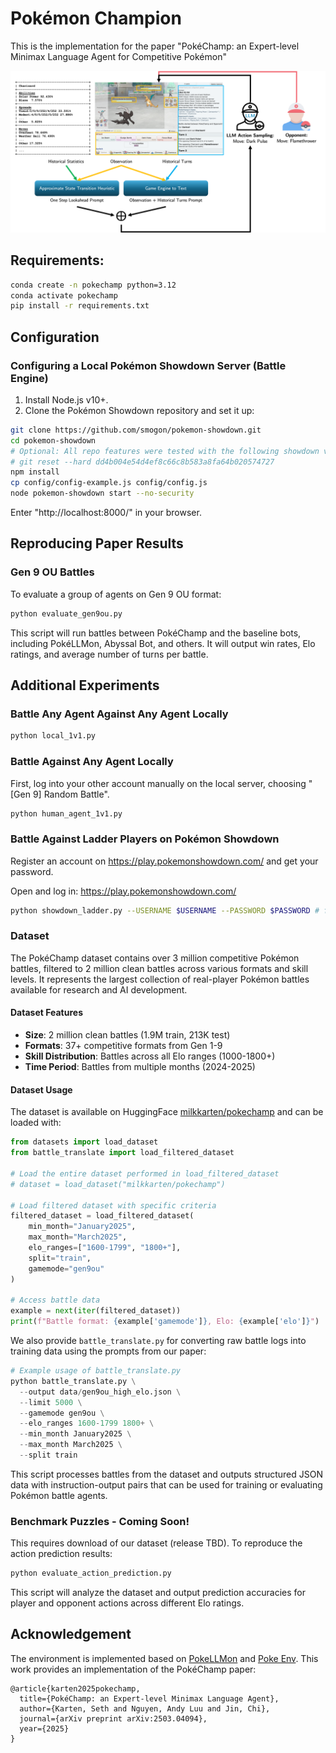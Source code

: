 # Pokémon Champion

This is the implementation for the paper "PokéChamp: an Expert-level Minimax Language Agent for Competitive Pokémon"

<div align="center">
  <img src="./resource/method.png" alt="PokemonChamp">
</div>

## Requirements:

```sh
conda create -n pokechamp python=3.12
conda activate pokechamp
pip install -r requirements.txt
```

## Configuration 

### Configuring a Local Pokémon Showdown Server (Battle Engine)

1. Install Node.js v10+.
2. Clone the Pokémon Showdown repository and set it up:

```sh
git clone https://github.com/smogon/pokemon-showdown.git
cd pokemon-showdown
# Optional: All repo features were tested with the following showdown version.
# git reset --hard dd4b004e54d4ef8c66c8b583a8fa64b020574727
npm install
cp config/config-example.js config/config.js
node pokemon-showdown start --no-security
```

Enter "http://localhost:8000/" in your browser.


## Reproducing Paper Results

### Gen 9 OU Battles

To evaluate a group of agents on Gen 9 OU format:

```sh
python evaluate_gen9ou.py
```

This script will run battles between PokéChamp and the baseline bots, including PokéLLMon, Abyssal Bot, and others. It will output win rates, Elo ratings, and average number of turns per battle.

## Additional Experiments

### Battle Any Agent Against Any Agent Locally
```sh
python local_1v1.py 
```

### Battle Against Any Agent Locally

First, log into your other account manually on the local server, choosing "[Gen 9] Random Battle".

```sh
python human_agent_1v1.py 
```

### Battle Against Ladder Players on Pokémon Showdown

Register an account on https://play.pokemonshowdown.com/ and get your password.

Open and log in: https://play.pokemonshowdown.com/

```sh
python showdown_ladder.py --USERNAME $USERNAME --PASSWORD $PASSWORD # fill in your username and password for PokéChamp, no need to set up local server.
```

### Dataset

The PokéChamp dataset contains over 3 million competitive Pokémon battles, filtered to 2 million clean battles across various formats and skill levels. It represents the largest collection of real-player Pokémon battles available for research and AI development.

#### Dataset Features

- **Size**: 2 million clean battles (1.9M train, 213K test)
- **Formats**: 37+ competitive formats from Gen 1-9
- **Skill Distribution**: Battles across all Elo ranges (1000-1800+)
- **Time Period**: Battles from multiple months (2024-2025)

#### Dataset Usage

The dataset is available on HuggingFace [milkkarten/pokechamp](https://huggingface.co/datasets/milkkarten/pokechamp) and can be loaded with:

```python
from datasets import load_dataset
from battle_translate import load_filtered_dataset

# Load the entire dataset performed in load_filtered_dataset
# dataset = load_dataset("milkkarten/pokechamp")

# Load filtered dataset with specific criteria
filtered_dataset = load_filtered_dataset(
    min_month="January2025",
    max_month="March2025",
    elo_ranges=["1600-1799", "1800+"],
    split="train",
    gamemode="gen9ou"
)

# Access battle data
example = next(iter(filtered_dataset))
print(f"Battle format: {example['gamemode']}, Elo: {example['elo']}")

```

We also provide `battle_translate.py` for converting raw battle logs into training data using the prompts from our paper:

```python
# Example usage of battle_translate.py
python battle_translate.py \
  --output data/gen9ou_high_elo.json \
  --limit 5000 \
  --gamemode gen9ou \
  --elo_ranges 1600-1799 1800+ \
  --min_month January2025 \
  --max_month March2025 \
  --split train
```

This script processes battles from the dataset and outputs structured JSON data with instruction-output pairs that can be used for training or evaluating Pokémon battle agents.

### Benchmark Puzzles - Coming Soon!

This requires download of our dataset (release TBD).
To reproduce the action prediction results:

```sh
python evaluate_action_prediction.py
```

This script will analyze the dataset and output prediction accuracies for player and opponent actions across different Elo ratings.


## Acknowledgement

The environment is implemented based on [PokeLLMon](https://github.com/git-disl/PokeLLMon) and [Poke Env](https://github.com/hsahovic/poke-env). This work provides an implementation of the PokéChamp paper:

```
@article{karten2025pokechamp,
  title={PokéChamp: an Expert-level Minimax Language Agent},
  author={Karten, Seth and Nguyen, Andy Luu and Jin, Chi},
  journal={arXiv preprint arXiv:2503.04094},
  year={2025}
}
```